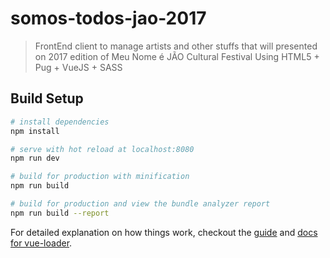 # somos-todos-jao-2017

> FrontEnd client to manage artists and other stuffs that will presented on 2017 edition of Meu Nome é JÃO Cultural Festival Using HTML5 + Pug + VueJS + SASS

## Build Setup

``` bash
# install dependencies
npm install

# serve with hot reload at localhost:8080
npm run dev

# build for production with minification
npm run build

# build for production and view the bundle analyzer report
npm run build --report
```

For detailed explanation on how things work, checkout the [guide](http://vuejs-templates.github.io/webpack/) and [docs for vue-loader](http://vuejs.github.io/vue-loader).
